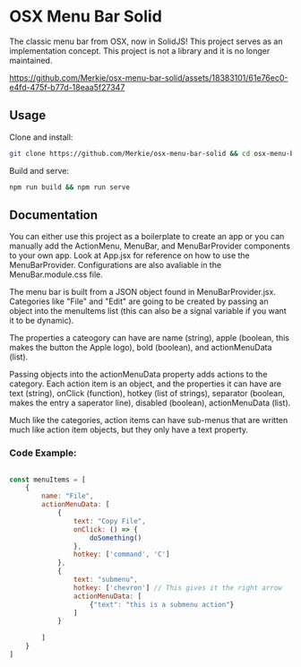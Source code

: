 
# OSX Menu Bar Solid

The classic menu bar from OSX, now in SolidJS! This project serves as an implementation concept. This project is not a library and it is no longer maintained.

https://github.com/Merkie/osx-menu-bar-solid/assets/18383101/61e76ec0-e4fd-475f-b77d-18eaa5f27347

## Usage

Clone and install:
```bash
git clone https://github.com/Merkie/osx-menu-bar-solid && cd osx-menu-bar-solid && npm i
```

Build and serve:
```bash
npm run build && npm run serve
```

## Documentation

You can either use this project as a boilerplate to create an app or you can manually add the ActionMenu, MenuBar, and MenuBarProvider components to your own app. Look at App.jsx for reference on how to use the MenuBarProvider. Configurations are also avaliable in the MenuBar.module.css file. 

The menu bar is built from a JSON object found in MenuBarProvider.jsx. Categories like "File" and "Edit" are going to be created by passing an object into the menuItems list (this can also be a signal variable if you want it to be dynamic).

The properties a cateogory can have are name (string), apple (boolean, this makes the button the Apple logo), bold (boolean), and actionMenuData (list).

Passing objects into the actionMenuData property adds actions to the category. Each action item is an object, and the properties it can have are text (string), onClick (function), hotkey (list of strings), separator (boolean, makes the entry a saperator line), disabled (boolean), actionMenuData (list).

Much like the categories, action items can have sub-menus that are written much like action item objects, but they only have a text property.

### Code Example:


```Javascript

const menuItems = [
    {
        name: "File",
        actionMenuData: [
            {
                text: "Copy File",
                onClick: () => {
                    doSomething()
                },
                hotkey: ['command', 'C']
            },
            {
                text: "submenu",
                hotkey: ['chevron'] // This gives it the right arrow
                actionMenuData: [
                    {"text": "this is a submenu action"}
                ]
            }
        
        ]
    }
]

```

